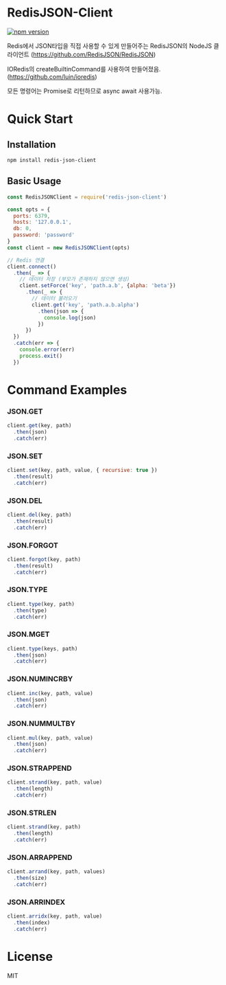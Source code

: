 
# RedisJSON-Client
[![npm version](https://badge.fury.io/js/redis-json-client.svg)](https://badge.fury.io/js/redis-json-client)

Redis에서 JSON타입을 직접 사용할 수 있게 만들어주는 RedisJSON의 NodeJS 클라이언트
(https://github.com/RedisJSON/RedisJSON)

IORedis의 createBuiltinCommand를 사용하여 만들어졌음.
(https://github.com/luin/ioredis)

모든 명령어는 Promise로 리턴하므로 async await 사용가능.

# Quick Start

## Installation
```shell
npm install redis-json-client
```

## Basic Usage
```javascript
const RedisJSONClient = require('redis-json-client')

const opts = {
  ports: 6379,
  hosts: '127.0.0.1',
  db: 0,
  password: 'password'
}
const client = new RedisJSONClient(opts)

// Redis 연결
client.connect()
  .then(_ => {
    // 데이터 저장 (부모가 존재하지 않으면 생성)
    client.setForce('key', 'path.a.b', {alpha: 'beta'})
      .then(_ => {
        // 데이터 불러오기
        client.get('key', 'path.a.b.alpha')
          .then(json => {
            console.log(json)
          })      
      })  
  })
  .catch(err => {
    console.error(err)
    process.exit()  
  })
```

# Command Examples

### JSON.GET
```javascript
client.get(key, path)
  .then(json)
  .catch(err)
```
### JSON.SET
```javascript
client.set(key, path, value, { recursive: true })
  .then(result)
  .catch(err)
```
### JSON.DEL
```javascript
client.del(key, path)
  .then(result)
  .catch(err)
```
### JSON.FORGOT
```javascript
client.forgot(key, path)
  .then(result)
  .catch(err)
```
### JSON.TYPE
```javascript
client.type(key, path)
  .then(type)
  .catch(err)
```
### JSON.MGET
```javascript
client.type(keys, path)
  .then(json)
  .catch(err)
```
### JSON.NUMINCRBY
```javascript
client.inc(key, path, value)
  .then(json)
  .catch(err)
```
### JSON.NUMMULTBY
```javascript
client.mul(key, path, value)
  .then(json)
  .catch(err)
```
### JSON.STRAPPEND
```javascript
client.strand(key, path, value)
  .then(length)
  .catch(err)
```
### JSON.STRLEN
```javascript
client.strand(key, path)
  .then(length)
  .catch(err)
```
### JSON.ARRAPPEND
```javascript
client.arrand(key, path, values)
  .then(size)
  .catch(err)
```
### JSON.ARRINDEX
```javascript
client.arridx(key, path, value)
  .then(index)
  .catch(err)
```

# License
MIT